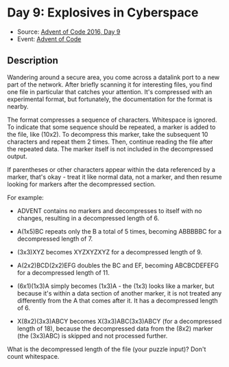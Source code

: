 # Day 9: Explosives in Cyberspace

- Source: [Advent of Code 2016, Day 9](https://adventofcode.com/2016/day/9)
- Event: [Advent of Code](https://adventofcode.com/)

## Description

Wandering around a secure area, you come across a datalink port to a new part of the network. After briefly scanning it for interesting files, you find one file in particular that catches your attention. It's compressed with an experimental format, but fortunately, the documentation for the format is nearby.

The format compresses a sequence of characters. Whitespace is ignored. To indicate that some sequence should be repeated, a marker is added to the file, like (10x2). To decompress this marker, take the subsequent 10 characters and repeat them 2 times. Then, continue reading the file after the repeated data. The marker itself is not included in the decompressed output.

If parentheses or other characters appear within the data referenced by a marker, that's okay - treat it like normal data, not a marker, and then resume looking for markers after the decompressed section.

For example:

- ADVENT contains no markers and decompresses to itself with no changes, resulting in a decompressed length of 6.

- A(1x5)BC repeats only the B a total of 5 times, becoming ABBBBBC for a decompressed length of 7.

- (3x3)XYZ becomes XYZXYZXYZ for a decompressed length of 9.

- A(2x2)BCD(2x2)EFG doubles the BC and EF, becoming ABCBCDEFEFG for a decompressed length of 11.

- (6x1)(1x3)A simply becomes (1x3)A - the (1x3) looks like a marker, but because it's within a data section of another marker, it is not treated any differently from the A that comes after it. It has a decompressed length of 6.

- X(8x2)(3x3)ABCY becomes X(3x3)ABC(3x3)ABCY (for a decompressed length of 18), because the decompressed data from the (8x2) marker (the (3x3)ABC) is skipped and not processed further.

What is the decompressed length of the file (your puzzle input)? Don't count whitespace.
